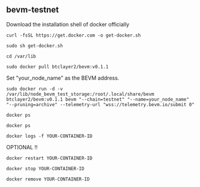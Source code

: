 ## bevm-testnet

Download the installation shell of docker officially

```
curl -fsSL https://get.docker.com -o get-docker.sh
```

```
sudo sh get-docker.sh
```

```
cd /var/lib
```

```
sudo docker pull btclayer2/bevm:v0.1.1
```

Set "your_node_name" as the BEVM address.
```
sudo docker run -d -v /var/lib/node_bevm_test_storage:/root/.local/share/bevm btclayer2/bevm:v0.1.1 bevm "--chain=testnet" "--name=your_node_name" "--pruning=archive" --telemetry-url "wss://telemetry.bevm.io/submit 0"
```

```
docker ps
```

```
docker ps
```

```
docker logs -f YOUR-CONTAINER-ID
```

OPTIONAL !!

```
docker restart YOUR-CONTAINER-ID
```

```
docker stop YOUR-CONTAINER-ID
```

```
docker remove YOUR-CONTAINER-ID
```
